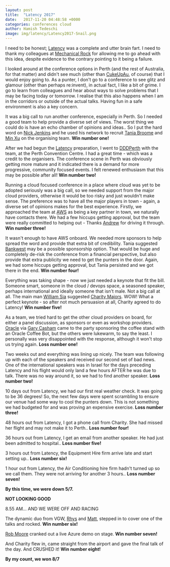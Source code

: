 ```yaml
---
layout: post
title:  "Latency 2017"
date:   2017-11-20 04:48:58 +0000
categories: conferences cloud
author: Hamish Tedeschi
image: img/latency/Latency2017-Snail.png
---
```


I need to be honest; [Latency](https://latencyconf.io/) was a complete and utter brain fart. I need to thank my colleagues at [Mechanical Rock](https://mechanicalrock.io/) for allowing me to go ahead with this idea, despite evidence to the contrary pointing to it being a failure. 

I looked around at the conference options in Perth (and the rest of Australia, for that matter) and didn't see much (other than [CukeUpAu](https://cucumber.io/events/cukeup-au-2016), of course) that I would enjoy going to. As a punter, I don't go to a conference to see glitz and glamour (other than perhaps re:invent), in actual fact, I like a bit of grime. I go to learn from colleagues and hear about ways to solve problems that I may be facing today or tomorrow. I realise that this also happens when I am in the corridors or outside of the actual talks. Having fun in a safe environment is also a key concern.

It was a big call to run another conference, especially in Perth. So I needed a good team to help provide a diverse set of views. The worst thing we could do is have an echo chamber of opinions and ideas.. So I put the hard word on [Nick Jenkins](https://www.linkedin.com/in/nickvjenkins/) and he used his network to recruit [Tania Broome](https://www.linkedin.com/in/taniabroome/) and [Min Xu](https://www.linkedin.com/in/min-xu-ab700921/) on the organising team. **Win number one!**

After we had begun the [Latency](https://latencyconf.io/) preparation, I went to [DDDPerth](https://dddperth.com/) with the team, at the Perth Convention Centre. I had a great time - which was a credit to the organisers. The conference scene in Perth was obviously getting more mature and it indicated there is a demand for more progressive, community focused events. I felt renewed enthusiasm that this may be possible after all! **Win number two!**

Running a cloud focused conference in a place where cloud was yet to be adopted seriously was a big call, so we needed support from the major cloud providers, otherwise it would be too risky and just wouldn't make sense. The preference was to have all the major players in town - again, a diverse set of opinions makes for the best experience. Firstly, we approached the team at [AWS](https://aws.amazon.com/) as being a key partner in town, we naturally have contacts there. We had a few hiccups getting approval, but the team were really committed to helping out - Thanks [Andrew](https://www.linkedin.com/in/andrew-winter-43724315/) for driving it through. **Win number three!** 

It wasn't enough to have AWS onboard. We needed more sponsors to help spread the word and provide that extra bit of credibility. Tania suggested [Bankwest](https://www.bankwest.com.au/) may be a possible sponsorship option. That would be huge and completely de-risk the conference from a financial perspective, but also provide that extra publicity we need to get the punters in the door. Again, we had some hiccups getting approval, but Tania persisted and we got there in the end. **Win number four!**

Everything was taking shape - now we just needed a keynote that fit the bill. Someone smart, someone in the cloud / devops space, a seasoned speaker, perhaps international and ideally someone that isn't male. Not a big call at all. The main man [William Sia](https://www.linkedin.com/in/william-sia-67880956/) suggested [Charity Majors](https://www.linkedin.com/in/charity-majors-826b765/). WOW! What a perfect keynote - so after not much persuasion at all, Charity agreed to do Latency! **Win number five!**

As a team, we tried hard to get the other cloud providers on board, for either a panel discussion, as sponsors or even as workshop providers. [Oracle](https://www.oracle.com/index.html) via [Gary Casham](https://www.linkedin.com/in/gary-casham-042b2b7b/) came to the party sponsoring the coffee stand with an Oracle Coffee Bot, but the others were lukewarm, to say the least. I personally was very disappointed with the response, although it won't stop us trying again. **Loss number one!**

Two weeks out and everything was lining up nicely. The team was following up with each of the speakers and received our second set of bad news. One of the international speakers was in Israel for the days preceding Latency and his flight would only land a few hours AFTER he was due to talk. There was no way around it, so we had to find another speaker. **Loss number two!**

10 days out from Latency, we had our first real weather check. It was going to be 36 degrees! So, the next few days were spent scrambling to ensure our venue had some way to cool the punters down. This is not something we had budgeted for and was proving an expensive exercise. **Loss number three!**

48 hours out from Latency, I got a phone call from Charity. She had missed her flight and may not make it to Perth..  **Loss number four!**

36 hours out from Latency, I get an email from another speaker. He had just been admitted to hospital.. **Loss number five!**

3 hours out from Latency, the Equipment Hire firm arrive late and start setting up..  **Loss number six!**

1 hour out from Latency, the Air Conditioning hire firm hadn't turned up so we call them. They were not arriving for another 3 hours.. **Loss number seven!**

**By this time, we were down 5/7.**

**NOT LOOKING GOOD**

8.55 AM... AND WE WERE OFF AND RACING

The dynamic duo from VGW, [Rhys](https://www.linkedin.com/in/rhysc/) and [Matt](https://www.linkedin.com/in/matthewstephenjames/), stepped in to cover one of the talks and rocked. **Win number six!** 

[Rob Moore](https://www.linkedin.com/in/robdmoore1/) cranked out a live Azure demo on stage. **Win number seven!** 

And Charity flew in, came straight from the airport and gave the final talk of the day. And CRUSHED it! **Win number eight!** 

**By my count, we won 8/7**